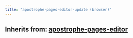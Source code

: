 ```yaml
---
title: "apostrophe-pages-editor-update (browser)"
---
```

## Inherits from: [apostrophe-pages-editor](../apostrophe-pages/browser-apostrophe-pages-editor.html)

